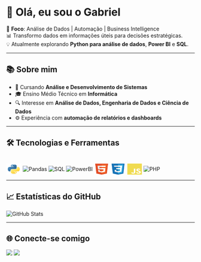 # 👋 Olá, eu sou o Gabriel

🎯 **Foco**: Análise de Dados | Automação | Business Intelligence  
📊 Transformo dados em informações úteis para decisões estratégicas.  
💡 Atualmente explorando **Python para análise de dados**, **Power BI** e **SQL**.

---

## 📚 Sobre mim
- 📖 Cursando **Análise e Desenvolvimento de Sistemas**
- 🎓 Ensino Médio Técnico em **Informática**
- 🔍 Interesse em **Análise de Dados, Engenharia de Dados e Ciência de Dados**
- ⚙️ Experiência com **automação de relatórios e dashboards**

---

## 🛠️ Tecnologias e Ferramentas
<div style="display: inline_block"><br>
  <!-- Dados -->
  <img align="center" alt="Python" height="30" width="40" src="https://raw.githubusercontent.com/devicons/devicon/master/icons/python/python-original.svg">
  <img align="center" alt="Pandas" height="30" width="40" src="https://cdn.jsdelivr.net/gh/devicons/devicon/icons/pandas/pandas-original.svg">
  <img align="center" alt="SQL" height="30" width="40" src="https://cdn.jsdelivr.net/gh/devicons/devicon/icons/mysql/mysql-original.svg">
  <img align="center" alt="PowerBI" height="30" width="40" src="https://upload.wikimedia.org/wikipedia/commons/c/cf/New_Power_BI_Logo.svg">
  
  <!-- Web -->
  <img align="center" alt="HTML" height="30" width="40" src="https://raw.githubusercontent.com/devicons/devicon/master/icons/html5/html5-original.svg">
  <img align="center" alt="CSS" height="30" width="40" src="https://raw.githubusercontent.com/devicons/devicon/master/icons/css3/css3-original.svg">
  <img align="center" alt="JS" height="30" width="40" src="https://raw.githubusercontent.com/devicons/devicon/master/icons/javascript/javascript-plain.svg">
  <img align="center" alt="PHP" height="30" width="40" src="https://seeklogo.com/images/P/php-logo-91EFDB12E1-seeklogo.com.png">
</div>

---

## 📈 Estatísticas do GitHub
![GitHub Stats](https://github-readme-stats.vercel.app/api?username=gapatelli&show_icons=true&theme=tokyonight&hide_border=true&bg_color=00000000)

---

## 🌐 Conecte-se comigo
<div> 
  <a href = "mailto:gaah2606@gmail.com"><img src="https://img.shields.io/badge/-Gmail-%23333?style=for-the-badge&logo=gmail&logoColor=white"></a>
  <a href="https://www.linkedin.com/in/gabriel-patelli-54970b202/" target="_blank"><img src="https://img.shields.io/badge/-LinkedIn-%230077B5?style=for-the-badge&logo=linkedin&logoColor=white"></a> 
</div>

 
